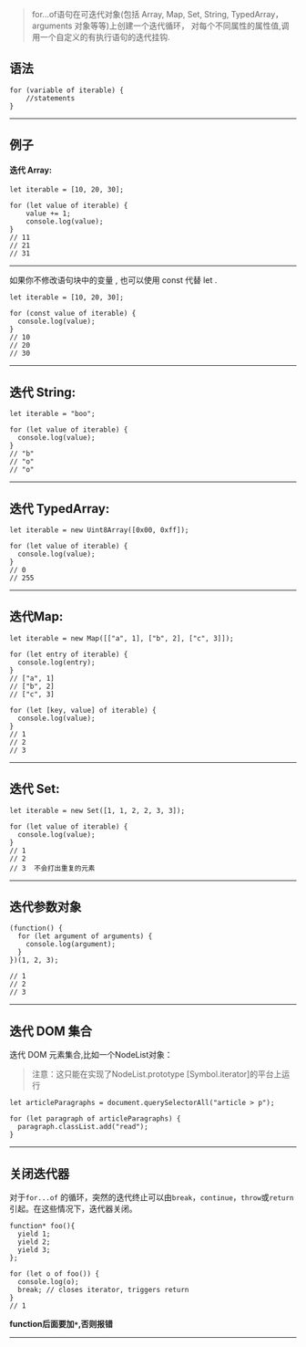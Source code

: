 > for...of语句在可迭代对象(包括 Array, Map, Set, String, TypedArray，arguments 对象等等)上创建一个迭代循环，
对每个不同属性的属性值,调用一个自定义的有执行语句的迭代挂钩.

## 语法

    for (variable of iterable) {
        //statements
    }

- - -
## 例子
#### 迭代 Array:

    let iterable = [10, 20, 30];

    for (let value of iterable) {
        value += 1;
        console.log(value);
    }
    // 11
    // 21
    // 31

- - -
如果你不修改语句块中的变量 , 也可以使用 const 代替 let .

    let iterable = [10, 20, 30];

    for (const value of iterable) {
      console.log(value);
    }
    // 10
    // 20
    // 30

- - -
## 迭代 String:
    let iterable = "boo";

    for (let value of iterable) {
      console.log(value);
    }
    // "b"
    // "o"
    // "o"

- - -
## 迭代 TypedArray:
    let iterable = new Uint8Array([0x00, 0xff]);

    for (let value of iterable) {
      console.log(value);
    }
    // 0
    // 255

- - -
## 迭代Map:
    let iterable = new Map([["a", 1], ["b", 2], ["c", 3]]);

    for (let entry of iterable) {
      console.log(entry);
    }
    // ["a", 1]
    // ["b", 2]
    // ["c", 3]

    for (let [key, value] of iterable) {
      console.log(value);
    }
    // 1
    // 2
    // 3

- - -
## 迭代 Set:
    let iterable = new Set([1, 1, 2, 2, 3, 3]);

    for (let value of iterable) {
      console.log(value);
    }
    // 1
    // 2
    // 3  不会打出重复的元素

- - -
## 迭代参数对象
    (function() {
      for (let argument of arguments) {
        console.log(argument);
      }
    })(1, 2, 3);

    // 1
    // 2
    // 3

- - -
## 迭代 DOM 集合
迭代 DOM 元素集合,比如一个NodeList对象：
> 注意：这只能在实现了NodeList.prototype [Symbol.iterator]的平台上运行

    let articleParagraphs = document.querySelectorAll("article > p");

    for (let paragraph of articleParagraphs) {
      paragraph.classList.add("read");
    }

- - -
## 关闭迭代器
对于`for...of` 的循环，突然的迭代终止可以由`break`，`continue`，`throw`或`return`引起。在这些情况下，迭代器关闭。

    function* foo(){ 
      yield 1; 
      yield 2; 
      yield 3; 
    }; 

    for (let o of foo()) { 
      console.log(o); 
      break; // closes iterator, triggers return
    }
    // 1

**function后面要加`*`,否则报错**

- - -
